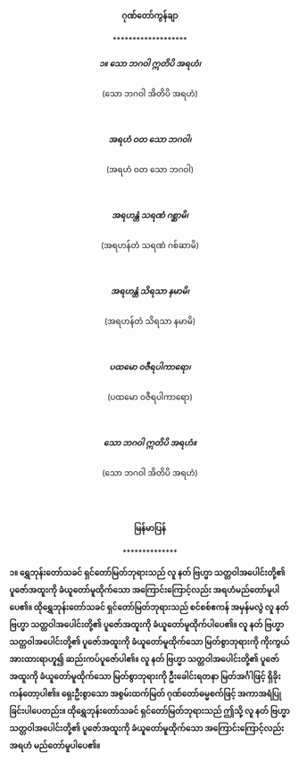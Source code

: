<h4 style="text-align:center">ဂုဏ်တော်ကွန်ချာ</h4>
<p style="text-align:center">*******************</p>
<h5 style="text-align:center">၁။ သော ဘဂဝါ ဣတိပိ အရဟံ၊</h5>
<p style="text-align:center">(သော ဘဂဝါ အိတိပိ အရဟံ)</p><br>

<h5 style="text-align:center">အရဟံ ဝတ သော ဘဂဝါ၊</h5>
<p style="text-align:center">(အရဟံ ဝတ သော ဘဂဝါ)</p><br>

<h5 style="text-align:center">အရဟန္တံ သရဏံ ဂစ္ဆာမိ၊</h5>
<p style="text-align:center">(အရဟန်တံ သရဏံ ဂစ်ဆာမိ)</p><br>

<h5 style="text-align:center">အရဟန္တံ သိရသာ နမာမိ၊</h5>
<p style="text-align:center">(အရဟန်တံ သိရသာ နမာမိ)</p><br>

<h5 style="text-align:center">ပထမော ဝဇီရပါကာရော၊</h5>
<p style="text-align:center">(ပထမော ဝဇီရပါကာရော)</p><br>

<h5 style="text-align:center">သော ဘဂဝါ ဣတိပိ အရဟံ။</h5>
<p style="text-align:center">(သော ဘဂဝါ အိတိပိ အရဟံ)</p><br><br>

<h4 style="text-align:center">မြန်မာပြန်</h4>
<p style="text-align:center">**************</p>
<strong>၁။ ရွှေဘုန်းတော်သခင် ရှင်တော်မြတ်ဘုရားသည် လူ နတ် ဗြဟ္မာ သတ္တဝါအပေါင်းတို့၏ ပူဇော်အထူးကို ခံယူတော်မူထိုက်သော အကြောင်းကြောင့်လည်း အရဟံမည်တော်မူပါပေ၏။
ထိုရွှေဘုန်းတော်သခင် ရှင်တော်မြတ်ဘုရားသည် စင်စစ်ဧကန် အမှန်မလွဲ လူ နတ် ဗြဟ္မာ သတ္တဝါအပေါင်းတို့၏ ပူဇော်အထူးကို ခံယူတော်မူထိုက်ပါပေ၏။
လူ နတ် ဗြဟ္မာ သတ္တဝါအပေါင်းတို့၏ ပူဇော်အထူးကို ခံယူတော်မူထိုက်သော မြတ်စွာဘုရားကို ကိုးကွယ်အားထားရာဟူ၍ ဆည်းကပ်ပူဇော်ပါ၏။
လူ နတ် ဗြဟ္မာ သတ္တဝါအပေါင်းတို့၏ ပူဇော်အထူးကို ခံယူတော်မူထိုက်သော မြတ်စွာဘုရားကို ဦးခေါင်းရတနာ မြတ်အင်္ဂါဖြင့် ရှိခိုးကန်တော့ပါ၏။
ရှေးဦးစွာသော အစွမ်းထက်မြတ် ဂုဏ်တော်ဓမ္မစက်ဖြင့် အကာအရံပြုခြင်းပါပေတည်း။
ထိုရွှေဘုန်းတော်သခင် ရှင်တော်မြတ်ဘုရားသည် ဤသို့ လူ နတ် ဗြဟ္မာ သတ္တဝါအပေါင်းတို့၏ ပူဇော်အထူးကို ခံယူတော်မူထိုက်သော အကြောင်းကြောင့်လည်း အရဟံ မည်တော်မူပါပေ၏။</strong>